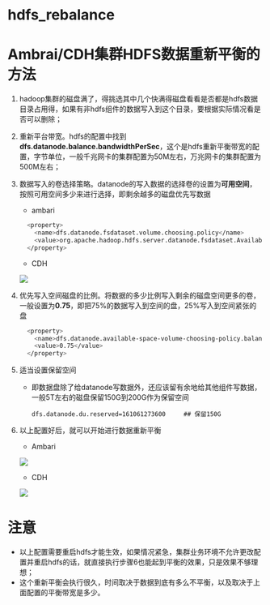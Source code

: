 # hdfs_rebalance

# Ambrai/CDH集群HDFS数据重新平衡的方法

1. hadoop集群的磁盘满了，得挑选其中几个快满得磁盘看看是否都是hdfs数据目录占用得，如果有非hdfs组件的数据写入到这个目录，要根据实际情况看是否可以删除；

2. 重新平台带宽。hdfs的配置中找到**dfs.datanode.balance.bandwidthPerSec**，这个是hdfs重新平衡带宽的配置，字节单位，一般千兆网卡的集群配置为50M左右，万兆网卡的集群配置为500M左右；

3. 数据写入的卷选择策略。datanode的写入数据的选择卷的设置为**可用空间**，按照可用空间多少来进行选择，即剩余越多的磁盘优先写数据

   - ambari

   ```bash
     <property>  
       <name>dfs.datanode.fsdataset.volume.choosing.policy</name>  
       <value>org.apache.hadoop.hdfs.server.datanode.fsdataset.AvailableSpaceVolumeChoosingPolicy</value>   
     </property>
   ```

   - CDH

   ![](https://niuzhan-1306014148.cos.ap-beijing.myqcloud.com/Typora/cdh.png)

4. 优先写入空间磁盘的比例。将数据的多少比例写入剩余的磁盘空间更多的卷，一般设置为**0.75**，即把75%的数据写入到空间的盘，25%写入到空间紧张的盘

   ```bash
     <property>  
       <name>dfs.datanode.available-space-volume-choosing-policy.balanced-space-preference-fraction</name>  
       <value>0.75</value>  
     </property>
   ```

5. 适当设置保留空间

   - 即数据盘除了给datanode写数据外，还应该留有余地给其他组件写数据，一般5T左右的磁盘保留150G到200G作为保留空间

     ```
     dfs.datanode.du.reserved=161061273600     ## 保留150G
     ```

6. 以上配置好后，就可以开始进行数据重新平衡

   - Ambari

   ![](https://niuzhan-1306014148.cos.ap-beijing.myqcloud.com/Typora/ambari.png)

   - CDH

   ![](https://niuzhan-1306014148.cos.ap-beijing.myqcloud.com/Typora/cdh1.png)



# 注意

- 以上配置需要重启hdfs才能生效，如果情况紧急，集群业务环境不允许更改配置并重启hdfs的话，就直接执行步骤6也能起到平衡的效果，只是效果不够理想；
- 这个重新平衡会执行很久，时间取决于数据到底有多么不平衡，以及取决于上面配置的平衡带宽是多少。